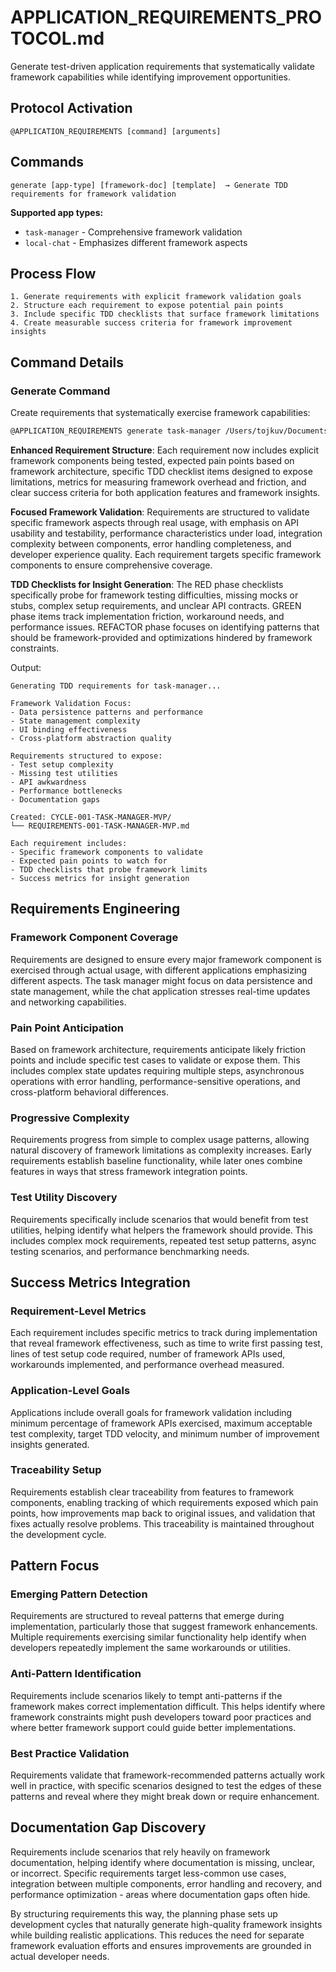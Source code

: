 # APPLICATION_REQUIREMENTS_PROTOCOL.md

Generate test-driven application requirements that systematically validate framework capabilities while identifying improvement opportunities.

## Protocol Activation

```
@APPLICATION_REQUIREMENTS [command] [arguments]
```

## Commands

```
generate [app-type] [framework-doc] [template]  → Generate TDD requirements for framework validation
```

**Supported app types:**
- `task-manager` - Comprehensive framework validation
- `local-chat` - Emphasizes different framework aspects

## Process Flow

```
1. Generate requirements with explicit framework validation goals
2. Structure each requirement to expose potential pain points
3. Include specific TDD checklists that surface framework limitations
4. Create measurable success criteria for framework improvement insights
```

## Command Details

### Generate Command

Create requirements that systematically exercise framework capabilities:

```bash
@APPLICATION_REQUIREMENTS generate task-manager /Users/tojkuv/Documents/GitHub/axiom-apple/workspace-framework/AxiomFramework/DOCUMENTATION.md /Users/tojkuv/Documents/GitHub/axiom-apple/workspace-meta-workspace/workspaces/app-requirements-template.md
```

**Enhanced Requirement Structure**:
Each requirement now includes explicit framework components being tested, expected pain points based on framework architecture, specific TDD checklist items designed to expose limitations, metrics for measuring framework overhead and friction, and clear success criteria for both application features and framework insights.

**Focused Framework Validation**:
Requirements are structured to validate specific framework aspects through real usage, with emphasis on API usability and testability, performance characteristics under load, integration complexity between components, error handling completeness, and developer experience quality. Each requirement targets specific framework components to ensure comprehensive coverage.

**TDD Checklists for Insight Generation**:
The RED phase checklists specifically probe for framework testing difficulties, missing mocks or stubs, complex setup requirements, and unclear API contracts. GREEN phase items track implementation friction, workaround needs, and performance issues. REFACTOR phase focuses on identifying patterns that should be framework-provided and optimizations hindered by framework constraints.

Output:
```
Generating TDD requirements for task-manager...

Framework Validation Focus:
- Data persistence patterns and performance
- State management complexity
- UI binding effectiveness  
- Cross-platform abstraction quality

Requirements structured to expose:
- Test setup complexity
- Missing test utilities
- API awkwardness
- Performance bottlenecks
- Documentation gaps

Created: CYCLE-001-TASK-MANAGER-MVP/
└── REQUIREMENTS-001-TASK-MANAGER-MVP.md

Each requirement includes:
- Specific framework components to validate
- Expected pain points to watch for
- TDD checklists that probe framework limits
- Success metrics for insight generation
```

## Requirements Engineering

### Framework Component Coverage
Requirements are designed to ensure every major framework component is exercised through actual usage, with different applications emphasizing different aspects. The task manager might focus on data persistence and state management, while the chat application stresses real-time updates and networking capabilities.

### Pain Point Anticipation
Based on framework architecture, requirements anticipate likely friction points and include specific test cases to validate or expose them. This includes complex state updates requiring multiple steps, asynchronous operations with error handling, performance-sensitive operations, and cross-platform behavioral differences.

### Progressive Complexity
Requirements progress from simple to complex usage patterns, allowing natural discovery of framework limitations as complexity increases. Early requirements establish baseline functionality, while later ones combine features in ways that stress framework integration points.

### Test Utility Discovery
Requirements specifically include scenarios that would benefit from test utilities, helping identify what helpers the framework should provide. This includes complex mock requirements, repeated test setup patterns, async testing scenarios, and performance benchmarking needs.

## Success Metrics Integration

### Requirement-Level Metrics
Each requirement includes specific metrics to track during implementation that reveal framework effectiveness, such as time to write first passing test, lines of test setup code required, number of framework APIs used, workarounds implemented, and performance overhead measured.

### Application-Level Goals
Applications include overall goals for framework validation including minimum percentage of framework APIs exercised, maximum acceptable test complexity, target TDD velocity, and minimum number of improvement insights generated.

### Traceability Setup
Requirements establish clear traceability from features to framework components, enabling tracking of which requirements exposed which pain points, how improvements map back to original issues, and validation that fixes actually resolve problems. This traceability is maintained throughout the development cycle.

## Pattern Focus

### Emerging Pattern Detection
Requirements are structured to reveal patterns that emerge during implementation, particularly those that suggest framework enhancements. Multiple requirements exercising similar functionality help identify when developers repeatedly implement the same workarounds or utilities.

### Anti-Pattern Identification
Requirements include scenarios likely to tempt anti-patterns if the framework makes correct implementation difficult. This helps identify where framework constraints might push developers toward poor practices and where better framework support could guide better implementations.

### Best Practice Validation
Requirements validate that framework-recommended patterns actually work well in practice, with specific scenarios designed to test the edges of these patterns and reveal where they might break down or require enhancement.

## Documentation Gap Discovery

Requirements include scenarios that rely heavily on framework documentation, helping identify where documentation is missing, unclear, or incorrect. Specific requirements target less-common use cases, integration between multiple components, error handling and recovery, and performance optimization - areas where documentation gaps often hide.

By structuring requirements this way, the planning phase sets up development cycles that naturally generate high-quality framework insights while building realistic applications. This reduces the need for separate framework evaluation efforts and ensures improvements are grounded in actual developer needs.
